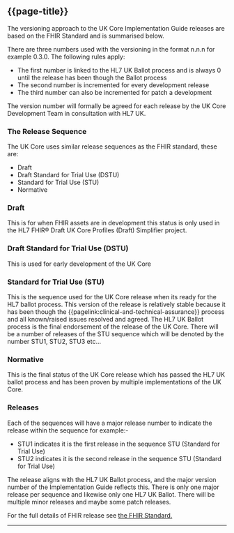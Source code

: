 ## {{page-title}}

The versioning approach to the UK Core Implementation Guide releases are based on the FHIR Standard and is summarised below.

There are three numbers used with the versioning in the format n.n.n for example 0.3.0. The following rules apply:

- The first number is linked to the HL7 UK Ballot process and is always 0 until the release has been though the Ballot process
- The second number is incremented for every development release
- The third number can also be incremented for patch a development 

The version number will formally be agreed for each release by the UK Core Development Team in consultation with HL7 UK.

### The Release Sequence
The UK Core uses similar release sequences as the FHIR standard, these are:

- Draft
- Draft Standard for Trial Use (DSTU)
- Standard for Trial Use (STU)
- Normative

### Draft 
This is for when FHIR assets are in development this status is only used in the HL7 FHIR® Draft UK Core Profiles (Draft) Simplifier project.

### Draft Standard for Trial Use (DSTU)
This is used for early development of the UK Core

### Standard for Trial Use (STU)
This is the sequence used for the UK Core release when its ready for the HL7 ballot process. This version of the release is relatively stable because it has been though the {{pagelink:clinical-and-technical-assurance}} process and all known/raised issues resolved and agreed. The HL7 UK Ballot process is the final endorsement of the release of the UK Core. There will be a number of releases of the STU sequence which will be denoted by the number STU1, STU2, STU3 etc...

### Normative
This is the final status of the UK Core release which has passed the HL7 UK ballot process and has been proven by multiple implementations of the UK Core.

### Releases

Each of the sequences will have a major release number to indicate the release within the sequence for example:-

- STU1 indicates it is the first release in the sequence STU (Standard for Trial Use)
- STU2 indicates it is the second release in the sequence STU (Standard for Trial Use)

The release aligns with the HL7 UK Ballot process, and the major version number of the Implementation Guide reflects this. There is only one major release per sequence and likewise only one HL7 UK Ballot. There will be multiple minor releases and maybe some patch releases.

For the full details of FHIR release see <a href="http://www.hl7.org/fhir/r4/versions.html">the FHIR Standard.</a>

---





